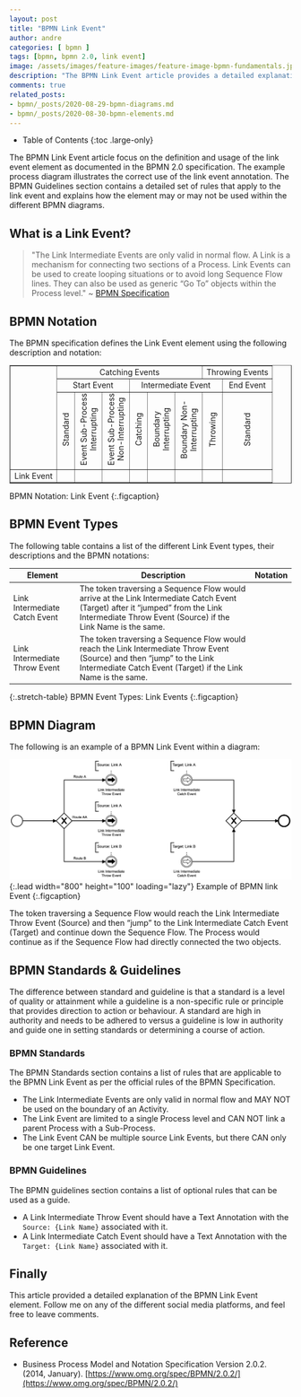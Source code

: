 ```yaml
---
layout: post
title: "BPMN Link Event"
author: andre
categories: [ bpmn ]
tags: [bpmn, bpmn 2.0, link event]
image: /assets/images/feature-images/feature-image-bpmn-fundamentals.jpg
description: "The BPMN Link Event article provides a detailed explanation of the link event element, including the BPMN notation, an example diagram and guidelines."
comments: true
related_posts:
- bpmn/_posts/2020-08-29-bpmn-diagrams.md
- bpmn/_posts/2020-08-30-bpmn-elements.md
---
```


- Table of Contents
{:toc .large-only}

The BPMN Link Event article focus on the definition and usage of the link event element as documented in the BPMN 2.0
specification. The example process diagram illustrates the correct use of the link event annotation. The BPMN Guidelines
section contains a detailed set of rules that apply to the link event and explains how the element may or may not be used
within the different BPMN diagrams.

## What is a Link Event?
> "The Link Intermediate Events are only valid in normal flow. A Link is a mechanism for connecting two sections of a 
> Process. Link Events can be used to create looping situations or to avoid long Sequence Flow lines. They can also be 
> used as generic “Go To” objects within the Process level." ~ [BPMN Specification][1]


## BPMN Notation
The BPMN specification defines the Link Event element using the following description and notation:

<table class="stretch-table" style="text-align: center;" border="1">
<tr><td rowspan="3"></td><td colspan="6" align="center">Catching Events</td><td colspan="2">Throwing Events</td></tr>
<tr><td colspan="3" align="center">Start Event</td><td colspan="4">Intermediate Event</td><td>End Event</td></tr>
<tr><td><SPAN STYLE="writing-mode: vertical-lr;-ms-writing-mode: tb-lr; transform: rotate(180deg);">Standard</SPAN></td><td><SPAN STYLE="writing-mode: vertical-rl;-ms-writing-mode: tb-rl; transform: rotate(180deg);">Event Sub-Process <br> Interrupting</SPAN></td><td><SPAN STYLE="writing-mode: vertical-rl;-ms-writing-mode: tb-rl; transform: rotate(180deg);">Event Sub-Process <br> Non-Interrupting</SPAN></td><td><SPAN STYLE="writing-mode: vertical-lr;-ms-writing-mode: tb-rl; transform: rotate(180deg);">Catching</SPAN></td><td><SPAN STYLE="writing-mode: vertical-rl;-ms-writing-mode: tb-rl; transform: rotate(180deg);">Boundary <br> Interrupting</SPAN></td><td><SPAN STYLE="writing-mode: vertical-rl;-ms-writing-mode: tb-rl; transform: rotate(180deg);">Boundary Non-<br> Interrupting</SPAN></td><td><SPAN STYLE="writing-mode: vertical-lr;-ms-writing-mode: tb-rl; transform: rotate(180deg);">Throwing</SPAN></td><td><SPAN STYLE="writing-mode: vertical-lr;-ms-writing-mode: tb-rl; transform: rotate(180deg);">Standard</SPAN></td></tr>
<tr><td style="text-align: left;">Link Event</td><td></td><td></td><td></td><td><iconify-icon height=48px data-icon="bpmn:intermediate-event-catch-link"></iconify-icon></td><td></td><td></td><td><iconify-icon height=48px data-icon="bpmn:intermediate-event-throw-link"></iconify-icon></td><td></td></tr>
</table>

BPMN Notation: Link Event
{:.figcaption}

## BPMN Event Types
The following table contains a list of the different Link Event types, their descriptions and the BPMN notations:

| Element | Description | Notation |
|---------|-------------|:--------:|
| Link Intermediate Catch Event | The token traversing a Sequence Flow would arrive at the Link Intermediate Catch Event (Target) after it “jumped” from the Link Intermediate Throw Event (Source) if the Link Name is the same. | <iconify-icon height=48px data-icon="bpmn:intermediate-event-catch-link"></iconify-icon> |
| Link Intermediate Throw Event | The token traversing a Sequence Flow would reach the Link Intermediate Throw Event (Source) and then “jump” to the Link Intermediate Catch Event (Target) if the Link Name is the same. | <iconify-icon height=48px data-icon="bpmn:intermediate-event-throw-link"></iconify-icon> |

{:.stretch-table}
BPMN Event Types: Link Events
{:.figcaption}


## BPMN Diagram
The following is an example of a BPMN Link Event within a diagram:

![BPMN Link Event](/assets/images/posts/bpmn-link-event/bpmn-link-event.png){:.lead width="800" height="100" loading="lazy"}
Example of BPMN link Event
{:.figcaption}

The token traversing a Sequence Flow would reach the Link Intermediate Throw Event (Source) and then “jump” to the
Link Intermediate Catch Event (Target) and continue down the Sequence Flow. The Process would continue as if the
Sequence Flow had directly connected the two objects.

## BPMN Standards & Guidelines
The difference between standard and guideline is that a standard is a level of quality or attainment while a guideline
is a non-specific rule or principle that provides direction to action or behaviour. A standard are high in authority and
needs to be adhered to versus a guideline is low in authority and guide one in setting standards or determining a course
of action.

### BPMN Standards
The BPMN Standards section contains a list of rules that are applicable to the BPMN Link Event as per the official
rules of the BPMN Specification.

* The Link Intermediate Events are only valid in normal flow and MAY NOT be used on the boundary of an Activity. 
* The Link Event are limited to a single Process level and CAN NOT link a parent Process with a Sub-Process.
* The Link Event CAN be multiple source Link Events, but there CAN only be one target Link Event.


### BPMN Guidelines
The BPMN guidelines section contains a list of optional rules that can be used as a guide.

* A Link Intermediate Throw Event should have a Text Annotation with the `Source: {Link Name}` associated with it.
* A Link Intermediate Catch Event should have a Text Annotation with the `Target: {Link Name}` associated with it.

## Finally
This article provided a detailed explanation of the BPMN Link Event element. Follow me on any of the different
social media platforms, and feel free to leave comments.

## Reference
* Business Process Model and Notation Specification Version 2.0.2. (2014, January). [https://www.omg.org/spec/BPMN/2.0.2/](https://www.omg.org/spec/BPMN/2.0.2/)

[1]:https://www.omg.org/spec/BPMN/2.0.2/PDF








